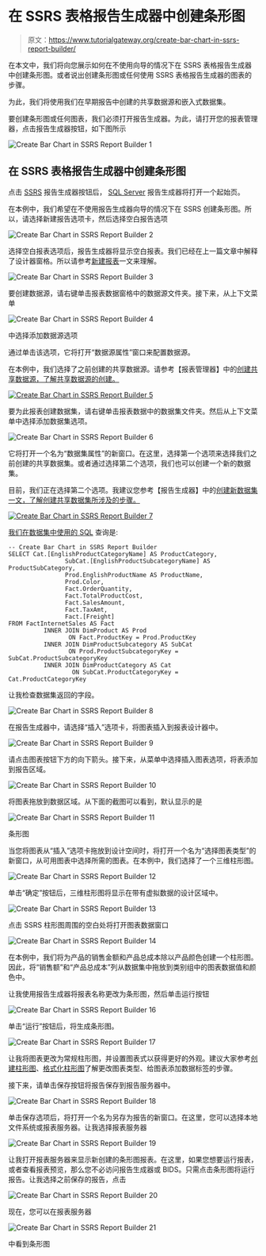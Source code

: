 # 在 SSRS 表格报告生成器中创建条形图

> 原文：<https://www.tutorialgateway.org/create-bar-chart-in-ssrs-report-builder/>

在本文中，我们将向您展示如何在不使用向导的情况下在 SSRS 表格报告生成器中创建条形图。或者说出创建条形图或任何使用 SSRS 表格报告生成器的图表的步骤。

为此，我们将使用我们在早期报告中创建的共享数据源和嵌入式数据集。

要创建条形图或任何图表，我们必须打开报告生成器。为此，请打开您的报表管理器，点击报告生成器按钮，如下图所示

![Create Bar Chart in SSRS Report Builder 1](img/2d540877b873fd41c53a89cf70ecc3ce.png)

## 在 SSRS 表格报告生成器中创建条形图

点击 [SSRS](https://www.tutorialgateway.org/ssrs/) 报告生成器按钮后， [SQL Server](https://www.tutorialgateway.org/sql/) 报告生成器将打开一个起始页。

在本例中，我们希望在不使用报告生成器向导的情况下在 SSRS 创建条形图。所以，请选择新建报告选项卡，然后选择空白报告选项

![Create Bar Chart in SSRS Report Builder 2](img/d695e18c7f535af7aa1d3fd86131e7c7.png)

选择空白报表选项后，报告生成器将显示空白报表。我们已经在上一篇文章中解释了设计器窗格。所以请参考[新建报表](https://www.tutorialgateway.org/create-a-new-report-in-ssrs/)一文来理解。

![Create Bar Chart in SSRS Report Builder 3](img/8321ba8182ff2a9e7ac16d1262b9a79d.png)

要创建数据源，请右键单击报表数据窗格中的数据源文件夹。接下来，从上下文菜单

![Create Bar Chart in SSRS Report Builder 4](img/1950c7656d639cafc7c640db586c039b.png)

中选择添加数据源选项

通过单击该选项，它将打开“数据源属性”窗口来配置数据源。

在本例中，我们选择了之前创建的共享数据源。请参考【报表管理器】中的[创建共享数据源，了解共享数据源的创建。](https://www.tutorialgateway.org/data-source-in-ssrs-report-manager/)

[![Create Bar Chart in SSRS Report Builder 5](img/1e11a0eb97221564bc7600c99cd8f26f.png)](https://www.tutorialgateway.org/data-source-in-ssrs-report-manager/)

要为此报表创建数据集，请右键单击报表数据中的数据集文件夹。然后从上下文菜单中选择添加数据集选项。

![Create Bar Chart in SSRS Report Builder 6](img/83026559386087954ae03cf0ada45125.png)

它将打开一个名为“数据集属性”的新窗口。在这里，选择第一个选项来选择我们之前创建的共享数据集。或者通过选择第二个选项，我们也可以创建一个新的数据集。

目前，我们正在选择第二个选项。我建议您参考【报告生成器】中的[创建新数据集一文，了解创建共享数据集所涉及的步骤。](https://www.tutorialgateway.org/create-a-new-dataset-using-ssrs-report-builder-wizard/)

[![Create Bar Chart in SSRS Report Builder 7](img/905cfcf675371ed9884dc784bc73b7f5.png)](https://www.tutorialgateway.org/create-a-new-dataset-using-ssrs-report-builder-wizard/)

[我们在数据集中使用的 SQL](https://www.tutorialgateway.org/sql/) 查询是:

```
-- Create Bar Chart in SSRS Report Builder
SELECT Cat.[EnglishProductCategoryName] AS ProductCategory, 
                SubCat.[EnglishProductSubcategoryName] AS ProductSubCategory, 
                Prod.EnglishProductName AS ProductName, 
                Prod.Color, 
                Fact.OrderQuantity, 
                Fact.TotalProductCost, 
                Fact.SalesAmount, 
                Fact.TaxAmt, 
                Fact.[Freight]
FROM FactInternetSales AS Fact
          INNER JOIN DimProduct AS Prod  
                 ON Fact.ProductKey = Prod.ProductKey
          INNER JOIN DimProductSubcategory AS SubCat
                 ON Prod.ProductSubcategoryKey = SubCat.ProductSubcategoryKey 
          INNER JOIN DimProductCategory AS Cat 
                  ON SubCat.ProductCategoryKey = Cat.ProductCategoryKey
```

让我检查数据集返回的字段。

![Create Bar Chart in SSRS Report Builder 8](img/a05e519ec97bc4a30583885ebf391dd3.png)

在报告生成器中，请选择“插入”选项卡，将图表插入到报表设计器中。

![Create Bar Chart in SSRS Report Builder 9](img/73a4b2e103e6243c2316b007e292c804.png)

请点击图表按钮下方的向下箭头。接下来，从菜单中选择插入图表选项，将表添加到报告区域。

![Create Bar Chart in SSRS Report Builder 10](img/80b0a2bf4921a736f3344a5359b0a029.png)

将图表拖放到数据区域。从下面的截图可以看到，默认显示的是

![Create Bar Chart in SSRS Report Builder 11](img/9aee4a34d724bb321d3c7ad82dd7221b.png)

条形图

当您将图表从“插入”选项卡拖放到设计空间时，将打开一个名为“选择图表类型”的新窗口，从可用图表中选择所需的图表。在本例中，我们选择了一个三维柱形图。

![Create Bar Chart in SSRS Report Builder 12](img/13d430bcb53daebdca24ad5ce613813a.png)

单击“确定”按钮后，三维柱形图将显示在带有虚拟数据的设计区域中。

![Create Bar Chart in SSRS Report Builder 13](img/4e15dbc420d845ec98de36fcacc08146.png)

点击 SSRS 柱形图周围的空白处将打开图表数据窗口

![Create Bar Chart in SSRS Report Builder 14](img/1203c5b9af173e1a92ee4052a70c6819.png)

在本例中，我们将为产品的销售金额和产品总成本除以产品颜色创建一个柱形图。因此，将“销售额”和“产品总成本”列从数据集中拖放到类别组中的图表数据值和颜色中。

让我使用报告生成器将报表名称更改为条形图，然后单击运行按钮

![Create Bar Chart in SSRS Report Builder 16](img/9e1e77d7b866a6c57c1e9c7e7c9535d5.png)

单击“运行”按钮后，将生成条形图。

![Create Bar Chart in SSRS Report Builder 17](img/78bb56575b93c3c9b6d1fc32996dc585.png)

让我将图表更改为常规柱形图，并设置图表式以获得更好的外观。建议大家参考[创建柱形图](https://www.tutorialgateway.org/column-chart-in-ssrs/)、[格式化柱形图](https://www.tutorialgateway.org/formatting-column-chart-in-ssrs/)了解更改图表类型、给图表添加数据标签的步骤。

接下来，请单击保存按钮将报告保存到报告服务器中。

![Create Bar Chart in SSRS Report Builder 18](img/a3a64dc6a982d82ad9d8bbb39a6ea32b.png)

单击保存选项后，将打开一个名为另存为报告的新窗口。在这里，您可以选择本地文件系统或报表服务器。让我选择报表服务器

![Create Bar Chart in SSRS Report Builder 19](img/0268aad6dbe8a6d989f40f3f998bf3f9.png)

让我打开报表服务器来显示新创建的条形图报表。在这里，如果您想要运行报表，或者查看报表预览，那么您不必访问报告生成器或 BIDS。只需点击条形图将运行报告。让我选择之前保存的报告，点击

![Create Bar Chart in SSRS Report Builder 20](img/900b746342648dacab2155cc5d4b9cca.png)

现在，您可以在报表服务器

![Create Bar Chart in SSRS Report Builder 21](img/cd9824a7390ff198d7d8f76fa2f908cb.png)

中看到条形图